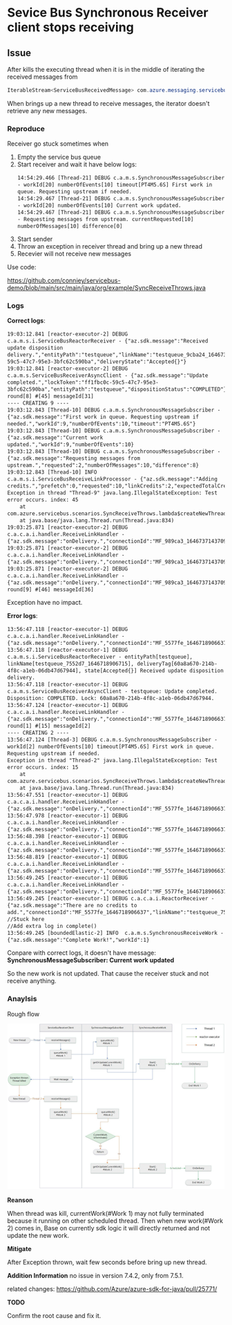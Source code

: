 # Sevice Bus Synchronous Receiver client stops receiving

## Issue 

After kills the executing thread when it is in the middle of iterating the received messages from 
```Java
IterableStream<ServiceBusReceivedMessage> com.azure.messaging.servicebus.ServiceBusReceiverClient.receiveMessages(int maxMessages). 
```

When brings up a new thread to receive messages, the iterator doesn't retrieve any new messages.


### Reproduce

Receiver go stuck sometimes when

1. Empty the service bus queue
2. Start receiver and wait it have below logs:
    ```
    14:54:29.466 [Thread-21] DEBUG c.a.m.s.SynchronousMessageSubscriber - workId[20] numberOfEvents[10] timeout[PT4M5.6S] First work in queue. Requesting upstream if needed.
    14:54:29.467 [Thread-21] DEBUG c.a.m.s.SynchronousMessageSubscriber - workId[20] numberOfEvents[10] Current work updated.
    14:54:29.467 [Thread-21] DEBUG c.a.m.s.SynchronousMessageSubscriber - Requesting messages from upstream. currentRequested[10] numberOfMessages[10] difference[0]
    ```
3. Start sender 
4. Throw an exception in receiver thread and bring up a new thread
5. Recevier will not receive new messages

Use code:

 https://github.com/conniey/servicebus-demo/blob/main/src/main/java/org/example/SyncReceiveThrows.java  

### Logs

**Correct logs**:

```
19:03:12.841 [reactor-executor-2] DEBUG c.a.m.s.i.ServiceBusReactorReceiver - {"az.sdk.message":"Received update disposition delivery.","entityPath":"testqueue","linkName":"testqueue_9cba24_1646737143731","lockToken":"ff1fbc0c-59c5-47c7-95e3-3bfc62c590ba","deliveryState":"Accepted{}"}
19:03:12.841 [reactor-executor-2] DEBUG c.a.m.s.ServiceBusReceiverAsyncClient - {"az.sdk.message":"Update completed.","lockToken":"ff1fbc0c-59c5-47c7-95e3-3bfc62c590ba","entityPath":"testqueue","dispositionStatus":"COMPLETED"}
round[8] #[45] messageId[31] 
---- CREATING 9 ----
19:03:12.843 [Thread-10] DEBUG c.a.m.s.SynchronousMessageSubscriber - {"az.sdk.message":"First work in queue. Requesting upstream if needed.","workId":9,"numberOfEvents":10,"timeout":"PT4M5.6S"}
19:03:12.843 [Thread-10] DEBUG c.a.m.s.SynchronousMessageSubscriber - {"az.sdk.message":"Current work updated.","workId":9,"numberOfEvents":10}
19:03:12.843 [Thread-10] DEBUG c.a.m.s.SynchronousMessageSubscriber - {"az.sdk.message":"Requesting messages from upstream.","requested":2,"numberOfMessages":10,"difference":8}
19:03:12.843 [Thread-10] INFO  c.a.m.s.i.ServiceBusReceiveLinkProcessor - {"az.sdk.message":"Adding credits.","prefetch":0,"requested":10,"linkCredits":2,"expectedTotalCredit":10,"queuedMessages":0,"creditsToAdd":8,"messageQueueSize":0}
Exception in thread "Thread-9" java.lang.IllegalStateException: Test error occurs. index: 45
	at com.azure.servicebus.scenarios.SyncReceiveThrows.lambda$createNewThread$0(SyncReceiveThrows.java:53)
	at java.base/java.lang.Thread.run(Thread.java:834)
19:03:25.871 [reactor-executor-2] DEBUG c.a.c.a.i.handler.ReceiveLinkHandler - {"az.sdk.message":"onDelivery.","connectionId":"MF_989ca3_1646737143709","errorCondition":null,"errorDescription":null,"entityPath":"testqueue","linkName":"testqueue_9cba24_1646737143731","updatedLinkCredit":10,"remoteCredit":7,"delivery.isPartial":false,"delivery.isSettled":false}
19:03:25.871 [reactor-executor-2] DEBUG c.a.c.a.i.handler.ReceiveLinkHandler - {"az.sdk.message":"onDelivery.","connectionId":"MF_989ca3_1646737143709","errorCondition":null,"errorDescription":null,"entityPath":"testqueue","linkName":"testqueue_9cba24_1646737143731","updatedLinkCredit":10,"remoteCredit":7,"delivery.isPartial":false,"delivery.isSettled":false}
19:03:25.871 [reactor-executor-2] DEBUG c.a.c.a.i.handler.ReceiveLinkHandler - {"az.sdk.message":"onDelivery.","connectionId":"MF_989ca3_1646737143709","errorCondition":null,"errorDescription":null,"entityPath":"testqueue","linkName":"testqueue_9cba24_1646737143731","updatedLinkCredit":10,"remoteCredit":7,"delivery.isPartial":false,"delivery.isSettled":false}
round[9] #[46] messageId[36] 
```

Exception have no impact.

**Error logs**:

```
13:56:47.118 [reactor-executor-1] DEBUG c.a.c.a.i.handler.ReceiveLinkHandler - {"az.sdk.message":"onDelivery.","connectionId":"MF_5577fe_1646718906637","errorCondition":null,"errorDescription":null,"entityPath":"testqueue","linkName":"testqueue_7552d7_1646718906715","updatedLinkCredit":6,"remoteCredit":6,"delivery.isPartial":false,"delivery.isSettled":false}
13:56:47.118 [reactor-executor-1] DEBUG c.a.m.s.i.ServiceBusReactorReceiver - entityPath[testqueue], linkName[testqueue_7552d7_1646718906715], deliveryTag[60a8a670-214b-4f8c-a1eb-06db47d67944], state[Accepted{}] Received update disposition delivery.
13:56:47.118 [reactor-executor-1] DEBUG c.a.m.s.ServiceBusReceiverAsyncClient - testqueue: Update completed. Disposition: COMPLETED. Lock: 60a8a670-214b-4f8c-a1eb-06db47d67944.
13:56:47.124 [reactor-executor-1] DEBUG c.a.c.a.i.handler.ReceiveLinkHandler - {"az.sdk.message":"onDelivery.","connectionId":"MF_5577fe_1646718906637","errorCondition":null,"errorDescription":null,"entityPath":"testqueue","linkName":"testqueue_7552d7_1646718906715","updatedLinkCredit":6,"remoteCredit":5,"delivery.isPartial":false,"delivery.isSettled":false}
round[1] #[15] messageId[2] 
---- CREATING 2 ----
13:56:47.124 [Thread-3] DEBUG c.a.m.s.SynchronousMessageSubscriber - workId[2] numberOfEvents[10] timeout[PT4M5.6S] First work in queue. Requesting upstream if needed.
Exception in thread "Thread-2" java.lang.IllegalStateException: Test error occurs. index: 15
	at com.azure.servicebus.scenarios.SyncReceiveThrows.lambda$createNewThread$0(SyncReceiveThrows.java:53)
	at java.base/java.lang.Thread.run(Thread.java:834)
13:56:47.551 [reactor-executor-1] DEBUG c.a.c.a.i.handler.ReceiveLinkHandler - {"az.sdk.message":"onDelivery.","connectionId":"MF_5577fe_1646718906637","errorCondition":null,"errorDescription":null,"entityPath":"testqueue","linkName":"testqueue_7552d7_1646718906715","updatedLinkCredit":5,"remoteCredit":4,"delivery.isPartial":false,"delivery.isSettled":false}
13:56:47.978 [reactor-executor-1] DEBUG c.a.c.a.i.handler.ReceiveLinkHandler - {"az.sdk.message":"onDelivery.","connectionId":"MF_5577fe_1646718906637","errorCondition":null,"errorDescription":null,"entityPath":"testqueue","linkName":"testqueue_7552d7_1646718906715","updatedLinkCredit":4,"remoteCredit":3,"delivery.isPartial":false,"delivery.isSettled":false}
13:56:48.398 [reactor-executor-1] DEBUG c.a.c.a.i.handler.ReceiveLinkHandler - {"az.sdk.message":"onDelivery.","connectionId":"MF_5577fe_1646718906637","errorCondition":null,"errorDescription":null,"entityPath":"testqueue","linkName":"testqueue_7552d7_1646718906715","updatedLinkCredit":3,"remoteCredit":2,"delivery.isPartial":false,"delivery.isSettled":false}
13:56:48.819 [reactor-executor-1] DEBUG c.a.c.a.i.handler.ReceiveLinkHandler - {"az.sdk.message":"onDelivery.","connectionId":"MF_5577fe_1646718906637","errorCondition":null,"errorDescription":null,"entityPath":"testqueue","linkName":"testqueue_7552d7_1646718906715","updatedLinkCredit":2,"remoteCredit":1,"delivery.isPartial":false,"delivery.isSettled":false}
13:56:49.245 [reactor-executor-1] DEBUG c.a.c.a.i.handler.ReceiveLinkHandler - {"az.sdk.message":"onDelivery.","connectionId":"MF_5577fe_1646718906637","errorCondition":null,"errorDescription":null,"entityPath":"testqueue","linkName":"testqueue_7552d7_1646718906715","updatedLinkCredit":1,"remoteCredit":0,"delivery.isPartial":false,"delivery.isSettled":false}
13:56:49.245 [reactor-executor-1] DEBUG c.a.c.a.i.ReactorReceiver - {"az.sdk.message":"There are no credits to add.","connectionId":"MF_5577fe_1646718906637","linkName":"testqueue_7552d7_1646718906715","credits":"0"}
//Stuck here
//Add extra log in complete()
13:56:49.245 [boundedElastic-2] INFO  c.a.m.s.SynchronousReceiveWork - {"az.sdk.message":"Complete Work!","workId":1}
```

Conpare with correct logs, it doesn't have message: **SynchronousMessageSubscriber: Current work updated**

So the new work is not updated. That cause the receiver stuck and not receive anything.

### Anaylsis

Rough flow

![img](./sync-receiver-issue.jpg)

**Reanson**

When thread was kill, currentWork(#Work 1) may not fully terminated because it running on other scheduled thread. Then when new work(#Work 2) comes in, Base on currently sdk logic it will directly returned and not update the new work.

**Mitigate**

After Exception thrown, wait few seconds before bring up new thread.


**Addition Information**
no issue in version 7.4.2, only from 7.5.1.

related changes: https://github.com/Azure/azure-sdk-for-java/pull/25771/

**TODO**

Confirm the root cause and fix it.